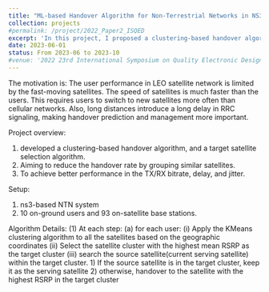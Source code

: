 ```yaml
---
title: "ML-based Handover Algorithm for Non-Terrestrial Networks in NS3"
collection: projects
#permalink: /project/2022_Paper2_ISQED
excerpt: 'In this project, I proposed a clustering-based handover algorithm for an LEO satellite network using the NS3 simulator.'
date: 2023-06-01
status: From 2023-06 to 2023-10
#venue: '2022 23rd International Symposium on Quality Electronic Design (ISQED)'
---
```



The motivation is: 
The user performance in LEO satellite network is limited by the fast-moving satellites. 
The speed of satellites is much faster than the users. This requires users to switch to new satellites more often than cellular networks.
Also, long distances introduce a long delay in RRC signaling, making handover prediction and management more important.

Project overview:
1. developed a clustering-based handover algorithm, and a target satellite selection algorithm.
2. Aiming to reduce the handover rate by grouping similar satellites.
3. To achieve better performance in the TX/RX bitrate, delay, and jitter.

Setup: 
1. ns3-based NTN system
2. 10 on-ground users and 93 on-satellite base stations.

Algorithm Details:
(1)	At each step:
  (a)	for each user:
    (i)	Apply the KMeans clustering algorithm to all the satellites based on the geographic coordinates
    (ii)	Select the satellite cluster with the highest mean RSRP as the target cluster
    (iii)	search the source satellite(current serving satellite) within the target cluster. 
      1)	If the source satellite is in the target cluster, keep it as the serving satellite
      2)	otherwise, handover to the satellite with the highest RSRP in the target cluster
